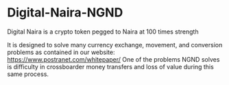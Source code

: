 # Digital-Naira-NGND
Digital Naira is a crypto token pegged to Naira at 100 times strength

It is designed to solve many currency exchange, movement, and conversion problems as contained in our website: https://www.postranet.com/whitepaper/
One of the problems NGND solves is difficulty in crossboarder money transfers and loss of value during this same process.
